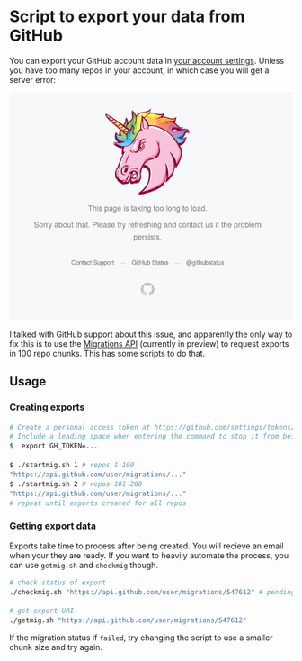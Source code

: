 # Script to export your data from GitHub

You can export your GitHub account data in [your account settings](https://github.com/settings/admin). Unless you have too many repos in your account, in which case you will get a server error:

![This page is taking too long to load. Sorry about that. Please try refreshing and contact us if the problem persists.](imgs/unicorn.png)

I talked with GitHub support about this issue, and apparently the only way to fix this is to use the [Migrations API](https://docs.github.com/en/rest/reference/migrations) (currently in preview) to request exports in 100 repo chunks. This has some scripts to do that.

## Usage

### Creating exports
```bash
# Create a personal access token at https://github.com/settings/tokens/new (not sure what permissions are needed, so just add them all)
# Include a leading space when entering the command to stop it from being saved in your .bash_history
$  export GH_TOKEN=...

$ ./startmig.sh 1 # repos 1-100
"https://api.github.com/user/migrations/..."
$ ./startmig.sh 2 # repos 101-200
"https://api.github.com/user/migrations/..."
# repeat until exports created for all repos
```
### Getting export data
Exports take time to process after being created. You will recieve an email when your they are ready. If you want to heavily automate the process, you can use `getmig.sh` and `checkmig` though.

```bash
# check status of export
./checkmig.sh "https://api.github.com/user/migrations/547612" # pending | exporting | exported | failed

# get export URI
./getmig.sh "https://api.github.com/user/migrations/547612"
```

If the migration status if `failed`, try changing the script to use a smaller chunk size and try again.
